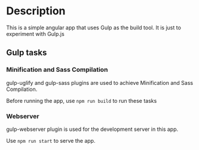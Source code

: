 # Description

This is a simple angular app that uses Gulp as the build tool. It is just to experiment with Gulp.js

## Gulp tasks

### Minification and Sass Compilation

gulp-uglify and gulp-sass plugins are used to achieve Minification and Sass Compilation.

Before running the app, use `npm run build` to run these tasks

### Webserver

gulp-webserver plugin is used for the development server in this app. 

Use `npm run start` to serve the app.





